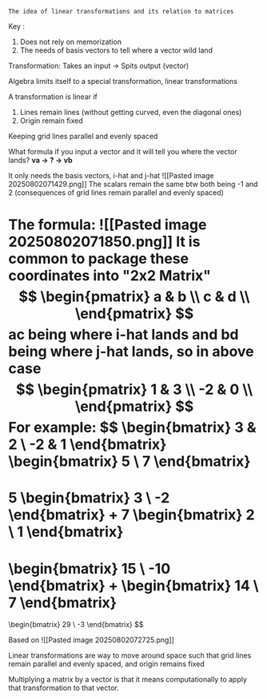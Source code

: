 	The idea of linear transformations and its relation to matrices
Key :
1. Does not rely on memorization
2. The needs of basis vectors to tell where a vector wild land

Transformation:
	Takes an input -> Spits output (vector)

Algebra limits itself to a special transformation, linear transformations

A transformation is linear if 
1. Lines remain lines (without getting curved, even the diagonal ones)
2. Origin remain fixed

Keeping grid lines parallel and evenly spaced

What formula if you input a vector and it will tell you where the vector lands?
**va -> ? -> vb**

It only needs the basis vectors, i-hat and j-hat
![[Pasted image 20250802071429.png]]
The scalars remain the same btw both being -1 and 2 (consequences of grid lines remain parallel and evenly spaced)

The formula:
![[Pasted image 20250802071850.png]]
It is common to package these coordinates into "2x2 Matrix"
$$
\begin{pmatrix}
a & b \\
c & d \\
\end{pmatrix}
$$
ac being where i-hat lands and bd being where j-hat lands, so in above case
$$
\begin{pmatrix}
1 & 3 \\
-2 & 0 \\
\end{pmatrix}
$$
For example:
$$
\begin{bmatrix}
3 & 2 \\
-2 & 1
\end{bmatrix}
\begin{bmatrix}
5 \\
7
\end{bmatrix}
=
5 \begin{bmatrix}
3 \\
-2
\end{bmatrix}
+
7 \begin{bmatrix}
2 \\
1
\end{bmatrix}
=
\begin{bmatrix}
15 \\
-10
\end{bmatrix}
+
\begin{bmatrix}
14 \\
7
\end{bmatrix}
=
\begin{bmatrix}
29 \\
-3
\end{bmatrix}
$$

Based on
![[Pasted image 20250802072725.png]]

Linear transformations are way to move around space such that grid lines remain parallel and evenly spaced, and origin remains fixed

Multiplying a matrix by a vector is that it means computationally to apply that transformation to that vector.